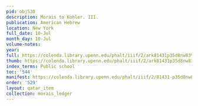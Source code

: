 ```yaml
---
pid: obj530
description: Morais to Kohler. III.
publication: American Hebrew
location: New York
full_date: 10-Jul
month_day: 10-Jul
volume-notes:
year:
full: https://colenda.library.upenn.edu/phalt/iiif/2/ark81431p35d8nw83%2FSHA256E-s7811039--2b5a089c5b1a5ab67ff27e6961baf6c2d1099c10c804d1ad9d0bd26b1c146341.jpeg/full/3500,/0/default.jpg
thumb: https://colenda.library.upenn.edu/phalt/iiif/2/ark81431p35d8nw83%2FSHA256E-s7811039--2b5a089c5b1a5ab67ff27e6961baf6c2d1099c10c804d1ad9d0bd26b1c146341.jpeg/full/!200,200/0/default.jpg
index_terms: Public school
toc: '544'
manifest: https://colenda.library.upenn.edu/phalt/iiif/2/81431-p35d8nw83/manifest
order: '529'
layout: qatar_item
collection: morais_ledger
---
```

